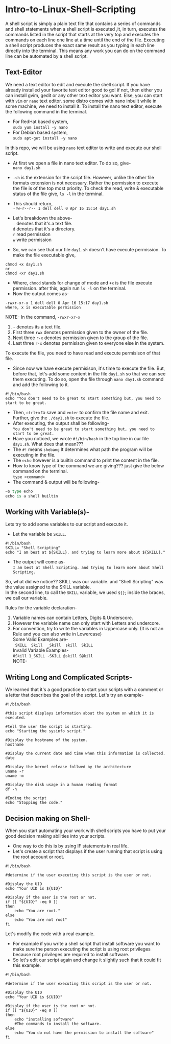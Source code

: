 # Intro-to-Linux-Shell-Scripting  
A shell script is simply a plain text file that contains a series of commands and shell statements when a shell script is executed ,it, in turn, executes the commands listed in the script that starts at the very top and executes the commands on each line one line at a time until the end of the file. Executing a shell script produces the exact same result as you typing in each line directly into the terminal. This means any work you can do on the command line can be automated by a shell script.    
## Text-Editor   
We need a text editor to edit and execute the shell script. If you have already installed your favorite text editor good to go! if not, then either you can install gvim, gedit or any other text editor you want. Else, you can start with `vim` or `nano` text editor. some distro comes with nano inbuilt while in some machine, we need to install it.
To install the nano text editor, execute the following command in the terminal.    

- For RedHat based system,    
`sudo yum install -y nano`     
- For Debian based system,     
`sudo apt-get install -y nano`       

In this repo, we will be using `nano` text editor to write and execute our shell script.   
- At first we open a file in nano text editor. To do so, give-   
`nano day1.sh`   
- `.sh` is the extension for the script file. However, unlike the other file formats extension is not necessary. Rather the permission to execute the file is of the top most priority. To check the read, write & executable status of the file give, `ls -l` in the terminal.   
- This should return,   
`-rw-r--r-- 1 dell dell 0 Apr 16 15:14 day1.sh`    
- Let's breakdown the above-     
`-` denotes that it's a text file.       
`d`  denotes that it's a directory.    
`r` read permission    
`w` write permission      
   
- So, we can see that our file `day1.sh` doesn't have execute permission. To make the file executable give,     
```
chmod +x day1.sh    
or
chmod +xr day1.sh
```      
- Where, `chmod` stands for change of mode and `+x` is the file execute permission. after this, again run `ls -l` on the terminal.   
- Now the output comes as-   
```
-rwxr-xr-x 1 dell dell 0 Apr 16 15:17 day1.sh    
where, x is executable permission
```     

NOTE- In the command, `-rwxr-xr-x`   
1. `-` denotes its a text file.       
2. First three `rwx` denotes permission given to the owner of the file.      
3. Next three `r-x` denotes permission given to the group of the file.        
4. Last three `r-x` denotes permisison given to everyone else in the system.
      
To execute the file, you need to have read and execute permisison of that file.         
- Since now we have execute permisison, it's time to execute the file. But, before that, let's add some content in the file `day1.sh` so that we can see them executing. To do so, open the file through `nano day1.sh` command and add the following to it.          
```
#!/bin/bash
echo "You don't need to be great to start something but, you need to start to be great.
```
            
- Then, `ctrl+o` to save and `enter` to confirm the file name and exit. Further, give the `./day1.sh` to execute the file.     
- After executing, the output shall be following-          
`You don't need to be great to start something but, you need to start to be great.`                  
- Have you noticed, we wrote `#!/bin/bash` in the top line in our file `day1.sh`. What does that mean???             
- The `#!` means `shebang` It determines what path the program will be executing in the file.     
- The `echo` however is a builtin command to print the content in the file.                                
- How to know type of the command we are giving??? just give the below command on the terminal.               
`type <command>`                           
- The command & output will be following-            
```tcl
~$ type echo
echo is a shell builtin
```         

## Working with Variable(s)-                                   
Lets try to add some variables to our script and execute it.                       
- Let the variable be `SKILL`.                                  
```
#!/bin/bash
SKILL= "Shell Scripting"
echo "I am best at ${SKILL}. and trying to learn more about ${SKILL}."
```                            
- The output will come as-                              
`I am best at Shell Scripting. and trying to learn more about Shell Scripting.`                

So, what did we notice?? SKILL was our variable. and "Shell Scripting" was the value assigned to the SKILL variable.    
In the second line, to call the `SKILL` variable, we used `${}`; inside the braces, we call our variable.                  

Rules for the variable declaration-                            
1. Variable names can contain Letters, Digits & Underscore.                      
2. However the variable name can only start with Letters and undercore.                          
3. For convention, try to write the variables in Uppercase only. (It is not an Rule and you can also write in Lowercase)                             
Some Valid Examples are-                      
` SKILL  Skill  _Skill  skill  SkILL`                  
Invalid Variable Examples-                      
`0Skill 1_SKILL -SKILL @skill S@kill`                   
NOTE-

## Writing Long and Complicated Scripts-
We learned that it's a good practice to start your scripts with a comment or a letter that describes the goal of the script. Let's try an example-   
```
#!/bin/bash

#this script displays information about the system on which it is executed.

#tell the user the script is starting.
echo "Starting the sysinfo script."

#Display the hostname of the system.
hostname

#Display the current date and time when this information is collected.
date

#Display the kernel release follwed by the architecture
uname -r
uname -m

#Display the disk usage in a human reading format
df -h

#Ending the script
echo "Stopping the code."
```
## Decision making on Shell-   
When you start automating your work with shell scripts you have to put your good decision making abilities into your scripts.    
- One way to do this is by using IF statements in real life.
- Let's create a script that displays if the user running that script is using the root account or root.
```
#!/bin/bash

#determine if the user executing this script is the user or not.

#Display the UID
echo "Your UID is ${UID}"

#Display if the user is the root or not.
if [[ "${UID}" -eq 0 ]]
then
	echo "You are root."
else
	echo "You are not root"
fi
```
Let's modify the code with a real example.    
- For example if you write a shell script that install software you want to make sure the person executing the script is using root privileges because root privileges are required to install software.
- So let's edit our script again and change it slightly such that it could fit this example.
```
#!/bin/bash

#determine if the user executing this script is the user or not.

#Display the UID
echo "Your UID is ${UID}"

#Display if the user is the root or not.
if [[ "${UID}" -eq 0 ]]
then
	echo "installing software"
	#The commands to install the software.
else
	echo "You do not have the permission to install the software"
fi
```












